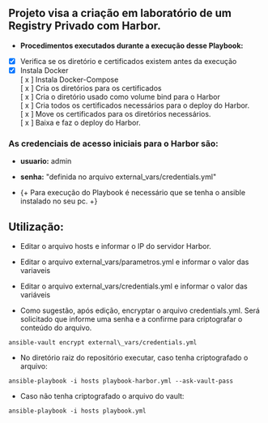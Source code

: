 ## Projeto visa a criação em laboratório de um Registry Privado com Harbor.  

- **Procedimentos executados durante a execução desse Playbook:**  
- [X] Verifica se os diretório e certificados existem antes da execução  
- [X] Instala Docker  
[ x ] Instala Docker-Compose  
[ x ] Cria os diretórios para os certificados  
[ x ] Cria o diretório usado como volume bind para o Harbor  
[ x ] Cria todos os certificados necessários para o deploy do Harbor.  
[ x ] Move os certificados para os diretórios necessários.  
[ x ] Baixa e faz o deploy do Harbor.  

### As credenciais de acesso iniciais para o Harbor são: 
- **usuario:** admin
- **senha:** "definida no arquivo external\_vars/credentials.yml"  

- {+ Para execução do Playbook é necessário que se tenha o ansible instalado no seu pc. +} 

## Utilização:  
- Editar o arquivo hosts e informar o IP do servidor Harbor.  

- Editar o arquivo external\_vars/parametros.yml e informar o valor das variaveis  

- Editar o arquivo external\_vars/credentials.yml e informar o valor das variáveis  

- Como sugestão, após edição, encryptar o arquivo credentials.yml. Será solicitado que informe uma senha e a confirme para criptografar o conteúdo do arquivo.
```
ansible-vault encrypt external\_vars/credentials.yml
```  

- No diretório raiz do repositório executar, caso tenha criptografado o arquivo:
```
ansible-playbook -i hosts playbook-harbor.yml --ask-vault-pass
``` 

- Caso não tenha criptografado o arquivo do vault:
```
ansible-playbook -i hosts playbook.yml
```
